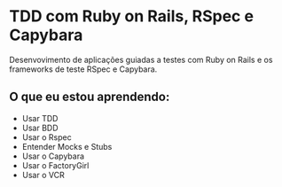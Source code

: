 # TDD com Ruby on Rails, RSpec e Capybara
Desenvovimento de aplicações guiadas a testes com Ruby on Rails e os frameworks de teste RSpec e Capybara. 

## O que eu estou aprendendo: 

+ Usar TDD
+ Usar BDD
+ Usar o Rspec
+ Entender Mocks e Stubs
+ Usar o Capybara
+ Usar o FactoryGirl
+ Usar o VCR

